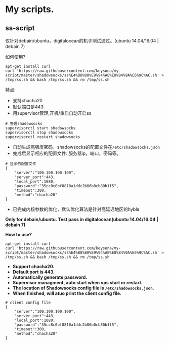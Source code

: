 # My scripts.

## ss-script

仅针对debain/ubuntu，digitalocean的机子测试通过。(ubuntu 14.04/16.04 | debain 7)

如何使用?
```shell
apt-get install curl
curl 'https://raw.githubusercontent.com/keysona/my-script/master/shadowsocks/ss%E4%B8%80%E9%94%AE%E8%84%9A%E6%9C%AC.sh' > /tmp/ss.sh && bash /tmp/ss.sh && rm /tmp/ss.sh
```

特点:
- 支持chacha20
- 默认端口是443
- 用supervisor管理,开机/重启自动开启ss
```shell
# 管理shadowsocks
supervisorctl start shadowsocks
supervisorctl stop shadowsocks
supervisorctl restart shadowsocks
```
- 自动生成高强度密码，shadowsocks的配置文件在```/etc/shadowsocks.json```
- 完成后显示相应的配置文件: 服务器ip，端口，密码等。
```shell
# 显示的配置文件
{
    "server":"100.100.100.100",
    "server_port":443,
    "local_port":1080,
    "password":"35cc8c0bf8810a1ddc2b86b0cb80b1f5",
    "timeout":300,
    "method":"chacha20"
}
```
- 已完成内核参数的优化，默认优化算法是针对高延迟地区的hybla

**Only for debain/ubuntu. Test pass in digitalocean(ubuntu 14.04/16.04 | debain 7)**

**How to use?**

```shell
apt-get install curl
curl 'https://raw.githubusercontent.com/keysona/my-script/master/shadowsocks/ss%E4%B8%80%E9%94%AE%E8%84%9A%E6%9C%AC.sh' > /tmp/ss.sh && bash /tmp/ss.sh && rm /tmp/ss.sh
```

- **Support chacha20.**
- **Default port is 443.**
- **Automatically generate password.**
- **Supervisor managment, auto start when vps  start or restart.**
- **The location of Shadowsocks config file is ```/etc/shadowsocks.json```.**
- **When finished, will atuo print the client config file.**
```shell
# client config file
{
    "server":"100.100.100.100",
    "server_port":443,
    "local_port":1080,
    "password":"35cc8c0bf8810a1ddc2b86b0cb80b1f5",
    "timeout":300,
    "method":"chacha20"
}
```
